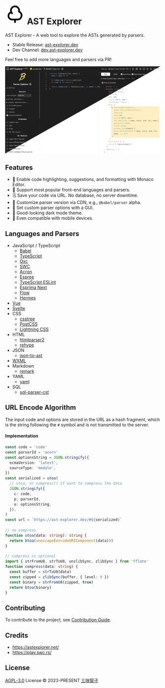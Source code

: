 # <img src="./public/logo.svg" /> AST Explorer

AST Explorer - A web tool to explore the ASTs generated by parsers.

- Stable Release: [ast-explorer.dev](https://ast-explorer.dev/)
- Dev Channel: [dev.ast-explorer.dev](https://dev.ast-explorer.dev/)

Feel free to add more languages and parsers via PR!

<div align="center">
  <img alt="Screenshot" src="./.github/screenshot.png" width="800px" />
</div>

## Features

- 🦾 Enable code highlighting, suggestions, and formatting with Monaco Editor.
- 🤩 Support most popular front-end languages and parsers.
- 🗒️ Save your code via URL. No database, no server downtime.
- 🐙 Customize parser version via CDN, e.g., `@babel/parser` alpha.
- 🌈 Set custom parser options with a GUI.
- 🌚 Good-looking dark mode theme.
- 📱 Even compatible with mobile devices.

## Languages and Parsers

- JavaScript / TypeScript
  - [Babel](https://babel.dev/)
  - [TypeScript](https://www.typescriptlang.org/)
  - [Oxc](https://oxc.rs/docs/guide/usage/parser.html)
  - [SWC](https://swc.rs/docs/usage/core#parse)
  - [Acron](https://github.com/acornjs/acorn)
  - [Espree](https://github.com/eslint/espree)
  - [TypeScript ESLint](https://typescript-eslint.io/packages/parser/)
  - [Esprima Next](https://github.com/node-projects/esprima-next)
  - [Flow](https://github.com/facebook/flow/tree/main/packages/flow-parser)
  - [Hermes](https://github.com/facebook/hermes)
- [Vue](https://vuejs.org/)
- [Svelte](https://svelte.dev/)
- CSS
  - [csstree](https://github.com/csstree/csstree)
  - [PostCSS](https://postcss.org/)
  - [Lightning CSS](https://lightningcss.dev/)
- HTML
  - [htmlparser2](https://feedic.com/htmlparser2/)
  - [rehype](https://github.com/rehypejs/rehype)
- JSON
  - [json-to-ast](https://github.com/vtrushin/json-to-ast)
- [WXML](https://github.com/wxmlfile/wxml-parser)
- Markdown
  - [remark](https://github.com/remarkjs/remark)
- YAML
  - [yaml](https://eemeli.org/yaml/)
- SQL
  - [sql-parser-cst](https://github.com/nene/sql-parser-cst)

## URL Encode Algorithm

The input code and options are stored in the URL as a hash fragment,
which is the string following the `#` symbol
and is not transmitted to the server.

#### Implementation

```ts
const code = 'code'
const parserId = 'acorn'
const optionsString = JSON.stringify({
  ecmaVersion: 'latest',
  sourceType: 'module',
})
const serialized = utoa(
  // utoa, or compress() if want to compress the data
  JSON.stringify({
    c: code,
    p: parserId,
    o: optionsString,
  }),
)
const url = `https://ast-explorer.dev/#${serialized}`

// no compress
function utoa(data: string): string {
  return btoa(unescape(encodeURIComponent(data)))
}

// compress is optional
import { strFromU8, strToU8, unzlibSync, zlibSync } from 'fflate'
function compress(data: string) {
  const buffer = strToU8(data)
  const zipped = zlibSync(buffer, { level: 9 })
  const binary = strFromU8(zipped, true)
  return btoa(binary)
}
```

## Contributing

To contribute to the project, see [Contribution Guide](https://github.com/sxzz/contribute).

## Credits

- https://astexplorer.net/
- https://play.swc.rs/

## License

[AGPL-3.0](./LICENSE) License © 2023-PRESENT [三咲智子](https://github.com/sxzz)
